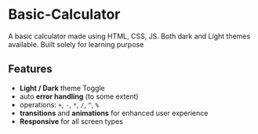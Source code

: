 # Basic-Calculator
A basic calculator made using HTML, CSS, JS. Both dark and Light themes available. Built solely for learning purpose
## Features
- **Light / Dark** theme Toggle
- auto **error handling** (to some extent)
- operations: `+`, `-`, `*`, `/`, `^`, `%`
- **transitions** and **animations** for enhanced user experience
- **Responsive** for all screen types
